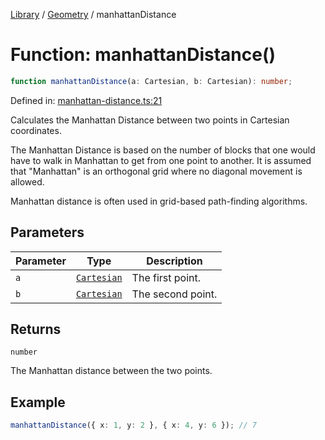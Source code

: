 <!-- markdownlint-disable -->
<!-- cspell: disable -->
[Library](../index.md) / [Geometry](./index.md) / manhattanDistance

# Function: manhattanDistance()

```ts
function manhattanDistance(a: Cartesian, b: Cartesian): number;
```

Defined in: [manhattan-distance.ts:21](https://github.com/technobuddha/library/blob/main/src/manhattan-distance.ts#L21)

Calculates the Manhattan Distance between two points in Cartesian coordinates.

The Manhattan Distance is based on the number of blocks that one would have
to walk in Manhattan to get from one point to another.   It is assumed that
"Manhattan" is an orthogonal grid where no diagonal movement is allowed.

Manhattan distance is often used in grid-based path-finding algorithms.

## Parameters

| Parameter | Type | Description |
| ------ | ------ | ------ |
| `a` | [`Cartesian`](Cartesian.md) | The first point. |
| `b` | [`Cartesian`](Cartesian.md) | The second point. |

## Returns

`number`

The Manhattan distance between the two points.

## Example

```typescript
manhattanDistance({ x: 1, y: 2 }, { x: 4, y: 6 }); // 7
```

